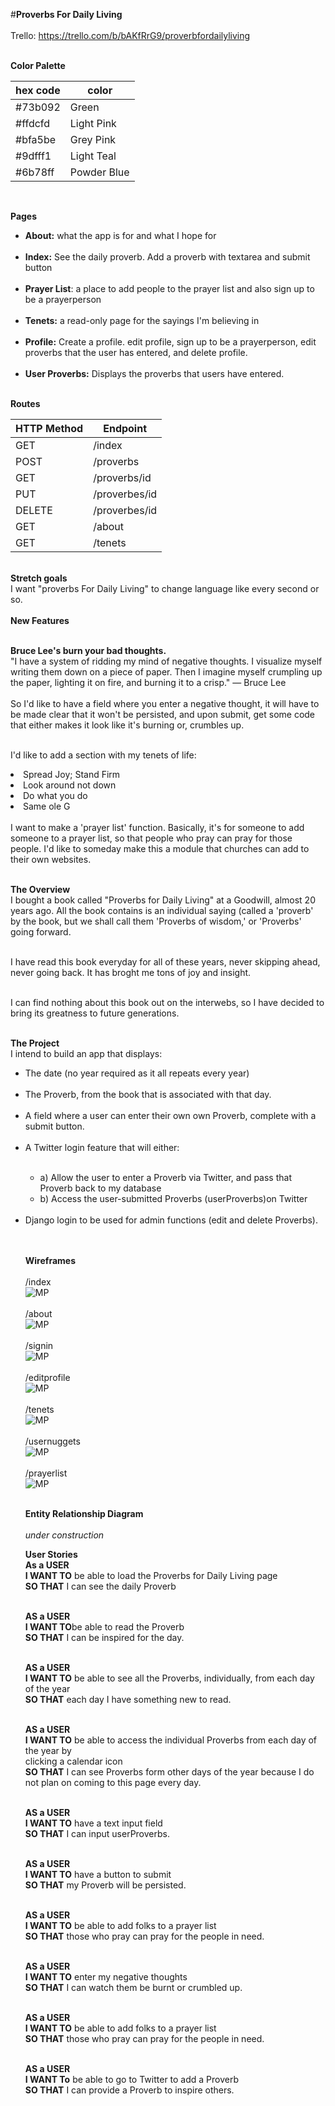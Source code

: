 #<b>Proverbs For Daily Living</b><br/><br/>
Trello: https://trello.com/b/bAKfRrG9/proverbfordailyliving<br/><br/>

<b>Color Palette</b><br/>

|hex code|color|
|---|---|
|#73b092|Green|
|#ffdcfd|Light Pink|
|#bfa5be|Grey Pink|
|#9dfff1|Light Teal|
|#6b78ff|Powder Blue|

<br/>


<b>Pages</b><br/>
<ul>
<li><b>About:</b> what the app is for and what I hope for</li><br/>
  <li><b>Index:</b> See the daily proverb. Add a proverb with textarea and submit button</li><br/>
  <li><b>Prayer List</b>: a place to add people to the prayer list and also sign up to be a prayerperson</li><br/>
  <li><b>Tenets:</b> a read-only page for the sayings I'm believing in</li><br/>
  <li><b>Profile:</b> Create a profile. edit profile, sign up to be a prayerperson, edit proverbs that the user has entered,            and delete profile.</li><br/>
  <li><b>User Proverbs:</b> Displays the proverbs that users have entered.</li>
</ul>
<br/>
<b>Routes</b><br/>

|HTTP Method|Endpoint|
|---|---|
|GET|/index|
|POST|/proverbs|
|GET|/proverbs/id|
|PUT|/proverbes/id|
|DELETE|/proverbes/id|
|GET|/about|
|GET|/tenets|
<br/>
<b>Stretch goals</b> <br/>
I want "proverbs For Daily Living" to change language like every second or so.</br><br/>
<b>New Features</b><br/><br/>

<b>Bruce Lee's burn your bad thoughts.</b><br/>
"I have a system of ridding my mind of negative thoughts. I visualize myself writing them down on a piece of paper. Then I imagine myself crumpling up the paper, lighting it on fire, and burning it to a crisp."
 — Bruce Lee<br/><br/>
So I'd like to have a field where you enter a negative thought, it will have to be made clear that it won't be persisted, and upon submit, get some code that either makes it look like it's burning or, crumbles up.<br/><br/></li>

I'd like to add a section with my tenets of life:<br/>

  <li>Spread Joy; Stand Firm</li>
  <li>Look around not down</li>
  <li>Do what you do</li>
  <li>Same ole G </li></li>

<br/>
  I want to make a 'prayer list' function. Basically, it's for someone to add someone to a prayer list, so that people who pray can pray for those people. I'd like to someday make this a module that churches can add to their own websites.<br/><br/>

<b>The Overview</b><br/>
I bought a book called "Proverbs for Daily Living" at a Goodwill, almost 20 years ago. All the book contains is an individual saying (called a 'proverb' by the book, but we shall call them 'Proverbs of wisdom,' or 'Proverbs' going forward.<br/><br/>

I have read this book everyday for all of these years, never skipping ahead, never going back. It has broght me tons of joy and insight.<br/><br/>

I can find nothing about this book out on the interwebs, so I have decided to bring its greatness to future generations.<br/><br/>

<b>The Project</b><br/>
I intend to build an app that displays:<br/>
<ul>
<li>The date (no year required as it all repeats every year)</li><br/>
<li>The Proverb, from the book that is associated with that day.</li><br/>
<li>A field where a user can enter their own own Proverb, complete with a submit button.</li><br/>
<li>A Twitter login feature that will either:</li><br/>
  <ul>
    <li>a) Allow the user to enter a Proverb via Twitter, and pass that Proverb back to my database<br/></li>
    <li>b) Access the user-submitted Proverbs (userProverbs)on Twitter</li><br/>
  </ul>
<li>Django login to be used for admin functions (edit and delete Proverbs).</li><br/><br/>

<b>Wireframes</b><br/><br/>
/index<br/>
![MP](https://github.com/christopherhanten/proverbsForDailyLiving/blob/master/content/images/_index.png)<br/><br/>
/about<br/>
![MP](https://github.com/christopherhanten/proverbsForDailyLiving/blob/master/content/images/_about.png)<br/><br/>
/signin<br/>
![MP](https://github.com/christopherhanten/proverbsForDailyLiving/blob/master/content/images/_signin.png)<br/><br/>
/editprofile<br/>
![MP](https://github.com/christopherhanten/proverbsForDailyLiving/blob/master/content/images/_editprofile.png)<br/><br/>
/tenets<br/>
![MP](https://github.com/christopherhanten/proverbsForDailyLiving/blob/master/content/images/_tenets.png)<br/><br/>
/usernuggets<br/>
![MP](https://github.com/christopherhanten/proverbsForDailyLiving/blob/master/content/images/_userNuggets.png)<br/><br/>
/prayerlist<br/>
![MP](https://github.com/christopherhanten/proverbsForDailyLiving/blob/master/content/images/_prayerList.png)<br/><br/>


<b> Entity Relationship Diagram</b><br/><br/>
_under construction_<br/>

<b>User Stories</b><br/>
<b>As a USER</b><br/>
<b>I WANT TO</b> be able to load the Proverbs for Daily Living page<br/>
<b>SO THAT</b> I can see the daily Proverb<br/><br/>

<b>AS a USER</b><br/>
<b>I WANT TO</b>be able to read the Proverb<br/>
<b>SO THAT</b> I can be inspired for the day.<br/><br/>

<b>AS a USER</b><br/>
<b>I WANT TO</b> be able to see all the Proverbs, individually, from each day of the year<br/></b>
<b>SO THAT</b> each day I have something new to read.<br/><br/>

<b>AS a USER</b><br/>
<b>I WANT TO</b> be able to access the individual Proverbs from each day of the year by<br/> clicking a calendar icon<br/>
<b>SO THAT</b> I can see Proverbs form other days of the year because I do not plan on coming to this page every day.<br/><br/>

<b>AS a USER</b><br/>
<b>I WANT TO</b> have a text input field<br/>
<b>SO THAT</b> I can input userProverbs.<br/><br/>

<b>AS a USER</b><br/>
<b>I WANT TO</b> have a button to submit<br/>
<b>SO THAT</b> my Proverb will be persisted.<br/><br/>

<b>AS a USER</b><br/>
<b>I WANT TO</b> be able to add folks to a prayer list<br/>
<b>SO THAT</b> those who pray can pray for the people in need.<br/><br>

<b>AS a USER</b><br/>
<b>I WANT TO</b> enter my negative thoughts<br/>
<b>SO THAT</b> I can watch them be burnt or crumbled up.<br/><br>

<b>AS a USER</b><br/>
<b>I WANT TO</b> be able to add folks to a prayer list<br/>
<b>SO THAT</b> those who pray can pray for the people in need.<br/><br>

<b>AS a USER</b><br/>
<b>I WANT To</b> be able to go to Twitter to add a Proverb<br/>
<b>SO THAT</b> I can provide a Proverb to inspire others.<br/><br>
